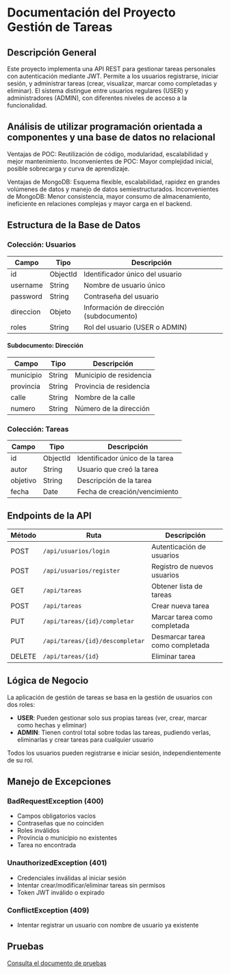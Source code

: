 # Documentación del Proyecto Gestión de Tareas

## Descripción General
Este proyecto implementa una API REST para gestionar tareas personales con autenticación mediante JWT. Permite a los usuarios registrarse, iniciar sesión, y administrar tareas (crear, visualizar, marcar como completadas y eliminar). El sistema distingue entre usuarios regulares (USER) y administradores (ADMIN), con diferentes niveles de acceso a la funcionalidad.

## Análisis de utilizar programación orientada a componentes y una base de datos no relacional
Ventajas de POC: Reutilización de código, modularidad, escalabilidad y mejor mantenimiento.
Inconvenientes de POC: Mayor complejidad inicial, posible sobrecarga y curva de aprendizaje.

Ventajas de MongoDB: Esquema flexible, escalabilidad, rapidez en grandes volúmenes de datos y manejo de datos semiestructurados.
Inconvenientes de MongoDB: Menor consistencia, mayor consumo de almacenamiento, ineficiente en relaciones complejas y mayor carga en el backend.

## Estructura de la Base de Datos

### Colección: Usuarios
| Campo | Tipo | Descripción |
|-------|------|-------------|
| id | ObjectId | Identificador único del usuario |
| username | String | Nombre de usuario único |
| password | String | Contraseña del usuario |
| direccion | Objeto | Información de dirección (subdocumento) |
| roles | String | Rol del usuario (USER o ADMIN) |

#### Subdocumento: Dirección
| Campo | Tipo | Descripción |
|-------|------|-------------|
| municipio | String | Municipio de residencia |
| provincia | String | Provincia de residencia |
| calle | String | Nombre de la calle |
| numero | String | Número de la dirección |

### Colección: Tareas
| Campo | Tipo | Descripción |
|-------|------|-------------|
| id | ObjectId | Identificador único de la tarea |
| autor | String | Usuario que creó la tarea |
| objetivo | String | Descripción de la tarea |
| fecha | Date | Fecha de creación/vencimiento |

## Endpoints de la API

| Método | Ruta | Descripción |
|--------|------|-------------|
| POST | `/api/usuarios/login` | Autenticación de usuarios |
| POST | `/api/usuarios/register` | Registro de nuevos usuarios |
| GET | `/api/tareas` | Obtener lista de tareas |
| POST | `/api/tareas` | Crear nueva tarea |
| PUT | `/api/tareas/{id}/completar` | Marcar tarea como completada |
| PUT | `/api/tareas/{id}/descompletar` | Desmarcar tarea como completada |
| DELETE | `/api/tareas/{id}` | Eliminar tarea |

## Lógica de Negocio
La aplicación de gestión de tareas se basa en la gestión de usuarios con dos roles:

- **USER**: Pueden gestionar solo sus propias tareas (ver, crear, marcar como hechas y eliminar)
- **ADMIN**: Tienen control total sobre todas las tareas, pudiendo verlas, eliminarlas y crear tareas para cualquier usuario

Todos los usuarios pueden registrarse e iniciar sesión, independientemente de su rol.

## Manejo de Excepciones

### BadRequestException (400)
- Campos obligatorios vacíos
- Contraseñas que no coinciden
- Roles inválidos
- Provincia o municipio no existentes
- Tarea no encontrada

### UnauthorizedException (401)
- Credenciales inválidas al iniciar sesión
- Intentar crear/modificar/eliminar tareas sin permisos
- Token JWT inválido o expirado

### ConflictException (409)
- Intentar registrar un usuario con nombre de usuario ya existente

## Pruebas
[Consulta el documento de pruebas](./Pruebas.pdf)